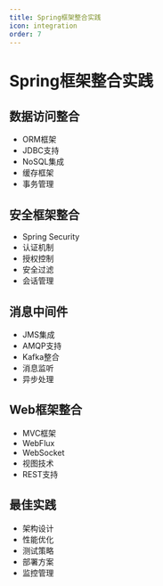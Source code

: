 ```yaml
---
title: Spring框架整合实践
icon: integration
order: 7
---
```


# Spring框架整合实践

## 数据访问整合
- ORM框架
- JDBC支持
- NoSQL集成
- 缓存框架
- 事务管理

## 安全框架整合
- Spring Security
- 认证机制
- 授权控制
- 安全过滤
- 会话管理

## 消息中间件
- JMS集成
- AMQP支持
- Kafka整合
- 消息监听
- 异步处理

## Web框架整合
- MVC框架
- WebFlux
- WebSocket
- 视图技术
- REST支持

## 最佳实践
- 架构设计
- 性能优化
- 测试策略
- 部署方案
- 监控管理
